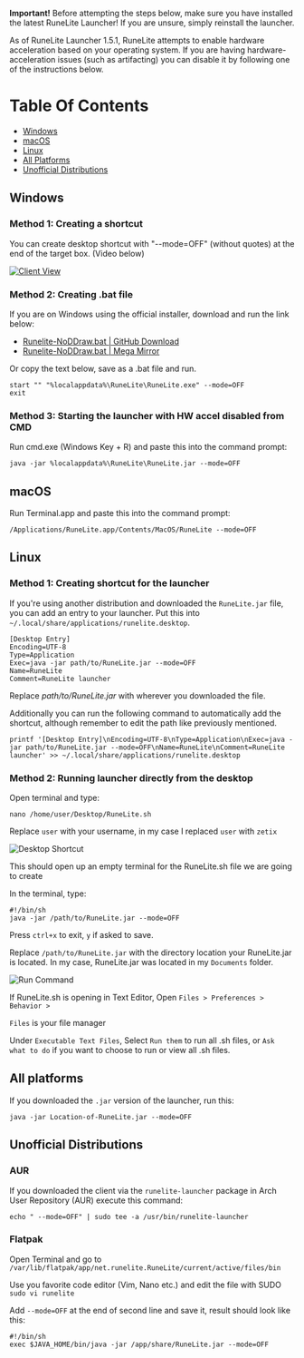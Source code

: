 **Important!** Before attempting the steps below, make sure you have installed the latest RuneLite Launcher! If you are unsure, simply reinstall the launcher.

As of RuneLite Launcher 1.5.1, RuneLite attempts to enable hardware acceleration based on your operating system. If you are having hardware-acceleration issues (such as artifacting) you can disable it by following one of the instructions below.

# Table Of Contents
- [Windows](#windows)
- [macOS](#macos)
- [Linux](#linux)
- [All Platforms](#all-platforms)
- [Unofficial Distributions](#unofficial-distributions)

## Windows

### Method 1: Creating a shortcut

You can create desktop shortcut with "--mode=OFF" (without quotes) at the end of the target box. (Video below)

[![Client View](https://thumbs.gfycat.com/DamagedWealthyKoalabear-size_restricted.gif)](https://gfycat.com/DamagedWealthyKoalabear)

### Method 2: Creating .bat file

If you are on Windows using the official installer, download and run the link below:

* [Runelite-NoDDraw.bat | GitHub Download](files/runelite-no-ddraw.bat)
* [Runelite-NoDDraw.bat | Mega Mirror](https://mega.nz/#!xyYDgRYS!f6ShaNg6ULtuEsRdLk_Zm_QRzuU-x9SmihIMfVY_Vc0)

Or copy the text below, save as a .bat file and run.
```
start "" "%localappdata%\RuneLite\RuneLite.exe" --mode=OFF
exit
```

### Method 3: Starting the launcher with HW accel disabled from CMD

Run cmd.exe (Windows Key + R) and paste this into the command prompt:
```
java -jar %localappdata%\RuneLite\RuneLite.jar --mode=OFF
```

## macOS

Run Terminal.app and paste this into the command prompt:

```
/Applications/RuneLite.app/Contents/MacOS/RuneLite --mode=OFF
```

## Linux

### Method 1: Creating shortcut for the launcher

If you're using another distribution and downloaded the `RuneLite.jar` file, you can add an entry to your launcher. Put this into `~/.local/share/applications/runelite.desktop`.
```
[Desktop Entry]
Encoding=UTF-8
Type=Application
Exec=java -jar path/to/RuneLite.jar --mode=OFF
Name=RuneLite
Comment=RuneLite launcher
```
Replace _path/to/RuneLite.jar_ with wherever you downloaded the file. 

Additionally you can run the following command to automatically add the shortcut, although remember to edit the path like previously mentioned.

```
printf '[Desktop Entry]\nEncoding=UTF-8\nType=Application\nExec=java -jar path/to/RuneLite.jar --mode=OFF\nName=RuneLite\nComment=RuneLite launcher' >> ~/.local/share/applications/runelite.desktop
```

### Method 2: Running launcher directly from the desktop

Open terminal and type:
```
nano /home/user/Desktop/RuneLite.sh
```
Replace `user` with your username, in my case I replaced `user` with `zetix`

![Desktop Shortcut](https://i.imgur.com/rbA5Ykk.png)

This should open up an empty terminal for the RuneLite.sh file we are going to create

In the terminal, type:

```
#!/bin/sh
java -jar /path/to/RuneLite.jar --mode=OFF
```

Press `ctrl+x` to exit, `y` if asked to save.

Replace `/path/to/RuneLite.jar` with the directory location your RuneLite.jar is located. In my case, RuneLite.jar was located in my `Documents` folder.

![Run Command](https://i.imgur.com/RvCXBTG.png)

If RuneLite.sh is opening in Text Editor, Open `Files > Preferences > Behavior >`

`Files` is your file manager

Under `Executable Text Files`, Select `Run them` to run all .sh files, or `Ask what to do` if you want to choose to run or view all .sh files.

## All platforms

If you downloaded the `.jar` version of the launcher, run this:

```
java -jar Location-of-RuneLite.jar --mode=OFF
```

## Unofficial Distributions

### AUR

If you downloaded the client via the `runelite-launcher` package in Arch User Repository (AUR) execute this command:

```
echo " --mode=OFF" | sudo tee -a /usr/bin/runelite-launcher
```

### Flatpak

Open Terminal and go to `/var/lib/flatpak/app/net.runelite.RuneLite/current/active/files/bin`

Use you favorite code editor (Vim, Nano etc.) and edit the file with SUDO `sudo vi runelite`

Add `--mode=OFF` at the end of second line and save it, result should look like this:

```
#!/bin/sh
exec $JAVA_HOME/bin/java -jar /app/share/RuneLite.jar --mode=OFF
```